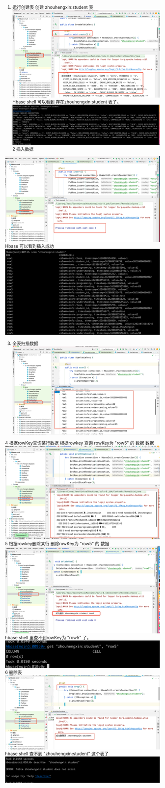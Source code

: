 
1. 运行创建表
   创建 zhouhengxin:student 表
![img_1.png](截图/img_1.png)
Hbase shell 可以看到 存在zhouhengxin:student 表了。
![img_2.png](截图/img_2.png)
2 插入数据

![img_3.png](截图/img_3.png)
Hbase 可以看到插入成功
![img_6.png](截图/img_6.png)

3. 全表扫描数据
![img_7.png](截图/img_7.png)

4 根据rowKey查询某行数据
根据rowkey 查询 rowKey为 "row5" 的 数据 数据
![img_8.png](截图/img_8.png)
5 根据rowkey删除某行
删除rowKey为 "row5" 的 数据
![img_9.png](截图/img_9.png)
hbase shell 里查不到rowKey为 "row5" 了。
![img_10.png](截图/img_10.png)
6 删除表
![img_11.png](截图/img_11.png)
hbase shell 查不到 "zhouhengxin:student" 这个表了
![img_12.png](截图/img_12.png)



